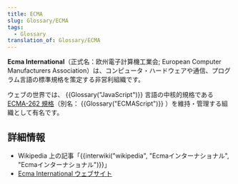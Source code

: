 ```yaml
---
title: ECMA
slug: Glossary/ECMA
tags:
  - Glossary
translation_of: Glossary/ECMA
---
```

**Ecma International**（正式名：欧州電子計算機工業会; European Computer Manufacturers Association）は、コンピュータ・ハードウェアや通信、プログラム言語の標準規格を策定する非営利組織です。

ウェブの世界では、 {{Glossary("JavaScript")}} 言語の中核的規格である [ECMA-262 規格](http://www.ecma-international.org/publications/standards/Ecma-262.htm)（別名： {{Glossary("ECMAScript")}} ）を維持・管理する組織として有名です。

## 詳細情報

- Wikipedia 上の記事「{{interwiki("wikipedia", "Ecmaインターナショナル", "Ecmaインターナショナル")}}」
- [Ecma International ウェブサイト](http://www.ecma-international.org/)
